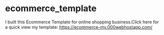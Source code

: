 # ecommerce_template
I built this Ecommerce Template for online shopping business.Click here for a quick view my template:
https://ecommerce-my.000webhostapp.com/
